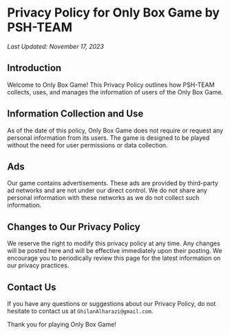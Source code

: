 # Privacy Policy for Only Box Game by PSH-TEAM

_Last Updated: November 17, 2023_

## Introduction

Welcome to Only Box Game! This Privacy Policy outlines how PSH-TEAM collects, uses, and manages the information of users of the Only Box Game.

## Information Collection and Use

As of the date of this policy, Only Box Game does not require or request any personal information from its users. The game is designed to be played without the need for user permissions or data collection.

## Ads

Our game contains advertisements. These ads are provided by third-party ad networks and are not under our direct control. We do not share any personal information with these networks as we do not collect such information.

## Changes to Our Privacy Policy

We reserve the right to modify this privacy policy at any time. Any changes will be posted here and will be effective immediately upon their posting. We encourage you to periodically review this page for the latest information on our privacy practices.

## Contact Us

If you have any questions or suggestions about our Privacy Policy, do not hesitate to contact us at ```GhilanAlharazi@gmail.com```.

Thank you for playing Only Box Game!


